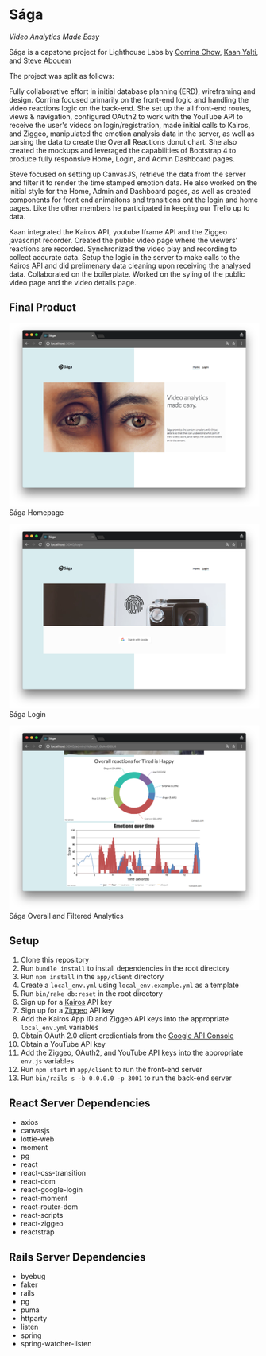 # Sága

_Video Analytics Made Easy_

Sága is a capstone project for Lighthouse Labs by [Corrina Chow](https://github.com/corrinachow), [Kaan Yalti](https://github.com/kaanyalti), and [Steve Abouem](https://github.com/steveabouem)

The project was split as follows:

Fully collaborative effort in initial database planning (ERD), wireframing and design. Corrina focused primarily on the front-end logic and handling the video reactions logic on the back-end.  She set up the all front-end routes, views & navigation, configured OAuth2 to work with the YouTube API to receive the user's videos on login/registration, made initial calls to Kairos, and Ziggeo, manipulated the emotion analysis data in the server, as well as parsing the data to create the Overall Reactions donut chart.  She also created the mockups and leveraged the capabilities of Bootstrap 4 to produce fully responsive Home, Login, and Admin Dashboard pages.

Steve focused on setting up CanvasJS, retrieve the data from the server and filter it to render the time stamped emotion data. He also worked on the initial style for the Home, Admin and Dashboard pages, as well as created components for front end animaitons and transitions ont the login and home pages. Like the other members he participated in keeping our Trello up to data.

Kaan integrated the Kairos API, youtube Iframe API and the Ziggeo javascript recorder. Created the public video page where the viewers' reactions are recorded.  Synchronized the video play and recording to collect accurate data.  Setup the logic in the server to make calls to the Kairos API and did prelimenary data cleaning upon receiving the analysed data.  Collaborated on the boilerplate. Worked on the syling of the public video page and the video details page.

## Final Product

![Sága Homepage](/docs/saga_home.png)
Sága Homepage

![Saga Login](/docs/saga_login.png)
Sága Login

![Saga Analytics](/docs/saga_analytics.png)
Sága Overall and Filtered Analytics

## Setup

1. Clone this repository
2. Run `bundle install` to install dependencies in the root directory
3. Run `npm install` in the `app/client` directory
4. Create a `local_env.yml` using `local_env.example.yml` as a template
5. Run `bin/rake db:reset` in the root directory
6. Sign up for a [Kairos](https://www.kairos.com/) API key
7. Sign up for a [Ziggeo](https://ziggeo.com/) API key
8. Add the Kairos App ID and Ziggeo API keys into the appropriate `local_env.yml` variables
9. Obtain OAuth 2.0 client credientials from the [Google API Console](https://console.developers.google.com/)
10. Obtain a YouTube API key
11. Add the Ziggeo, OAuth2, and YouTube API keys into the appropriate `env.js` variables
12. Run `npm start` in `app/client` to run the front-end server
13. Run `bin/rails s -b 0.0.0.0 -p 3001` to run the back-end server


## React Server Dependencies

- axios
- canvasjs
- lottie-web
- moment
- pg
- react
- react-css-transition
- react-dom
- react-google-login
- react-moment
- react-router-dom
- react-scripts
- react-ziggeo
- reactstrap

## Rails Server Dependencies

- byebug
- faker
- rails
- pg
- puma
- httparty
- listen
- spring
- spring-watcher-listen

